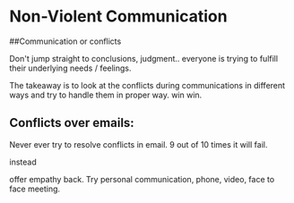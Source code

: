 # Non-Violent Communication

##Communication or conflicts

Don't jump straight to conclusions, judgment.. everyone is trying to fulfill their underlying needs / feelings.

The takeaway is to look at the conflicts during communications in different ways and try to handle them in proper way. win win.

## Conflicts over emails:

Never ever try to resolve conflicts in email. 9 out of 10 times it will fail.

instead

offer empathy back. Try personal communication, phone, video, face to face meeting.